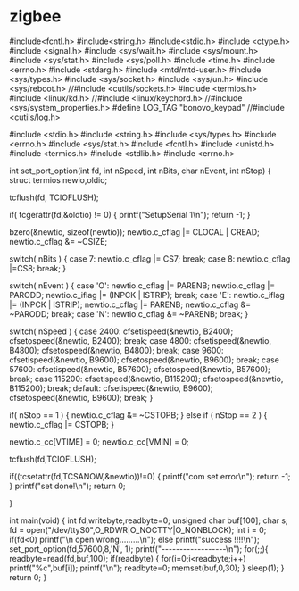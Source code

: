 # zigbee
#include<fcntl.h>
#include<string.h> 
#include<stdio.h> 
#include <ctype.h>
#include <signal.h>
#include <sys/wait.h>
#include <sys/mount.h>
#include <sys/stat.h>
#include <sys/poll.h> 
#include <time.h>
#include <errno.h>
#include <stdarg.h>
#include <mtd/mtd-user.h> 
#include <sys/types.h>
#include <sys/socket.h> 
#include <sys/un.h> 
#include <sys/reboot.h>
//#include <cutils/sockets.h>
#include <termios.h>
#include <linux/kd.h> 
//#include <linux/keychord.h>
//#include <sys/system_properties.h>
#define LOG_TAG "bonovo_keypad"
//#include <cutils/log.h> 

#include <stdio.h>
#include <string.h> 
#include <sys/types.h> 
#include <errno.h> 
#include <sys/stat.h>
#include <fcntl.h> 
#include <unistd.h>
#include <termios.h>
#include <stdlib.h>
#include <errno.h>

int set_port_option(int fd, int nSpeed, int nBits, char nEvent, int nStop)
{
  struct termios newio,oldio;
  
  tcflush(fd, TCIOFLUSH);
  
  if( tcgerattr(fd,&oldtio) != 0)
  {
    printf("SetupSerial 1\n");
    return -1;
  }
  
  bzero(&newtio, sizeof(newtio));
  newtio.c_cflag |= CLOCAL | CREAD;
  newtio.c_cflag &= ~CSIZE;
  
  switch( nBits )
  {
  case 7:
    newtio.c_cflag |= CS7;
    break;
  case 8:
    newtio.c_cflag |=CS8;
    break;
  }
  
  switch( nEvent ) {
    case 'O':
    newtio.c_cflag |= PARENB;
    newtio.c_cflag |= PARODD; 
    newtio.c_iflag |= (INPCK | ISTRIP);
    break; 
    case 'E':
    newtio.c_iflag |= (INPCK | ISTRIP);
    newtio.c_cflag |= PARENB; 
    newtio.c_cflag &= ~PARODD; 
    break;
    case 'N':
    newtio.c_cflag &= ~PARENB;
    break; }
    
switch( nSpeed ) {
case 2400:
cfsetispeed(&newtio, B2400); cfsetospeed(&newtio, B2400);
break; case 4800:
cfsetispeed(&newtio, B4800);
cfsetospeed(&newtio, B4800);
break; case 9600:
cfsetispeed(&newtio, B9600);
cfsetospeed(&newtio, B9600); break;
case 57600:
cfsetispeed(&newtio, B57600); cfsetospeed(&newtio, B57600);
break; case 115200:
cfsetispeed(&newtio, B115200); cfsetospeed(&newtio, B115200);
break; default:
cfsetispeed(&newtio, B9600);
cfsetospeed(&newtio, B9600);
break; }

if( nStop == 1 ) {
newtio.c_cflag &= ~CSTOPB;
}
else if ( nStop == 2 )
{
newtio.c_cflag |= CSTOPB;
}

newtio.c_cc[VTIME] = 0;
newtio.c_cc[VMIN] = 0;

tcflush(fd,TCIOFLUSH);

if((tcsetattr(fd,TCSANOW,&newtio))!=0) {
printf("com set error\n");
return -1; }
printf("set done!\n");
return 0;

}


int main(void) {
int fd,writebyte,readbyte=0; 
unsigned char buf[100];
char s;
fd = open("/dev/ttyS0",O_RDWR|O_NOCTTY|O_NONBLOCK);
int i = 0; if(fd<0)
printf("\n open wrong.........\n");
else
printf("success !!!!\n");
set_port_option(fd,57600,8,'N', 1); 
printf("------------------\n");
for(;;){ 
readbyte=read(fd,buf,100); 
if(readbyte)
{
for(i=0;i<readbyte;i++)
printf("%c",buf[i]);
printf("\n");
readbyte=0; 
memset(buf,0,30);
}
sleep(1);
}
return 0; }
